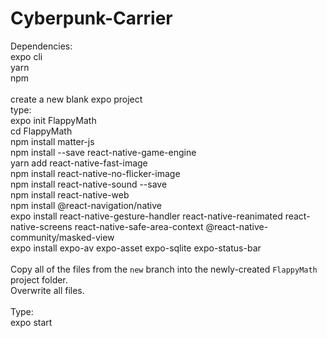 # Cyberpunk-Carrier

Dependencies: <br />
  expo cli <br />
  yarn <br />
  npm <br />
<br />
create a new blank expo project <br />
type: <br />
  expo init FlappyMath <br />
  cd FlappyMath <br />
  npm install matter-js <br />
  npm install --save react-native-game-engine <br />
  yarn add react-native-fast-image <br />
  npm install react-native-no-flicker-image <br />
  npm install react-native-sound --save <br />
  npm install react-native-web <br />
  npm install @react-navigation/native <br />
  expo install react-native-gesture-handler react-native-reanimated react-native-screens react-native-safe-area-context @react-native-community/masked-view <br />
  expo install expo-av expo-asset expo-sqlite expo-status-bar <br />
  <br />
Copy all of the files from the `new` branch into the newly-created `FlappyMath` project folder. <br />
Overwrite all files. <br />
<br />
Type: <br />
  expo start <br />
  
  
